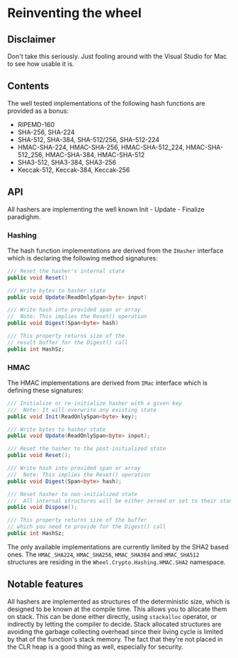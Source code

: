 # Reinventing the wheel

## Disclaimer

Don't take this seriously. Just fooling around with the Visual Studio for Mac to see how usable it is.

## Contents

The well tested implementations of the following hash functions are provided as a bonus:

* RIPEMD-160
* SHA-256, SHA-224
* SHA-512, SHA-384, SHA-512/256, SHA-512-224
* HMAC-SHA-224, HMAC-SHA-256, HMAC-SHA-512_224, HMAC-SHA-512_256, HMAC-SHA-384, HMAC-SHA-512
* SHA3-512, SHA3-384, SHA3-256
* Keccak-512, Keccak-384, Keccak-256

## API

All hashers are implementing the well known Init - Update - Finalize paradighm. 

### Hashing

The hash function implementations are derived from the `IHasher` interface which is declaring the following method signatures:

```csharp
/// Reset the hasher's internal state
public void Reset()

/// Write bytes to hasher state
public void Update(ReadOnlySpan<byte> input)

/// Write hash into provided span or array
//  Note: This implies the Reset() operation
public void Digest(Span<byte> hash)

/// This property returns size of the 
// result buffer for the Digest() call
public int HashSz;
```

### HMAC

The HMAC implementations are derived from `IMac` interface which is defining these signatures:

```csharp
/// Initialize or re-initialize hasher with a given key
///  Note: It will overwrite any existing state
public void Init(ReadOnlySpan<byte> key);

/// Write bytes to hasher state
public void Update(ReadOnlySpan<byte> input);

/// Reset the hasher to the post-initialized state
public void Reset();

/// Write hash into provided span or array
///  Note: This implies the Reset() operation
public void Digest(Span<byte> hash);

/// Reset hasher to non-initialized state
///  All internal structures will be either zeroed or set to their standard defined initial values
public void Dispose();

/// This property returns size of the buffer
// which you need to provide for the Digest() call
public int HashSz;
```

The only available implementations are currently limited by the SHA2 based ones. The `HMAC_SHA224`, `HMAC_SHA256`, `HMAC_SHA384` and `HMAC_SHA512` structures are residing in the `Wheel.Crypto.Hashing.HMAC.SHA2` namespace.

## Notable features

All hashers are implemented as structures of the deterministic size, which is designed to be known at the compile time. This allows you to allocate them on stack. This can be done either directly, using `stackalloc` operator, or indirectly by letting the compiler to decide. Stack allocated structures are avoiding the garbage collecting overhead since their living cycle is limited by that of the function's stack memory. The fact that they're not placed in the CLR heap is a good thing as well, especially for security.
